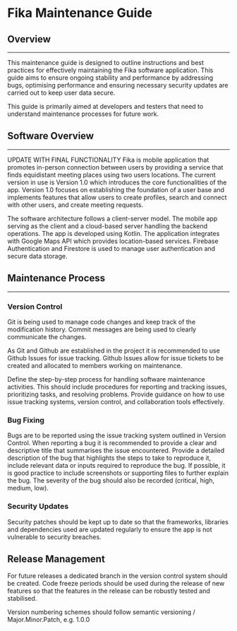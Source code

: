 # Fika Maintenance Guide
## Overview
***
This maintenance guide is designed to outline instructions and best practices for effectively
maintaining the Fika software application.  This guide aims to ensure ongoing stability 
and performance by addressing bugs, optimising performance and ensuring necessary security updates
are carried out to keep user data secure.

This guide is primarily aimed at developers and testers that need to understand maintenance processes
for future work. 

## Software Overview 
***
UPDATE WITH FINAL FUNCTIONALITY 
Fika is mobile application that promotes in-person connection between users by providing a service 
that finds equidistant meeting places using two users locations.  The current version in use is Version
1.0 which introduces the core functionalities of the app.  Version 1.0 focuses on establishing the 
foundation of a user base and implements features that allow  users to create profiles, search and 
connect with other users, and create meeting requests. 

The software architecture follows a client-server model.  The mobile app serving as the client and 
a cloud-based server handling the backend operations. The app is developed using Kotlin.  The application
integrates with Google Maps API which provides location-based services.  Firebase Authentication and
Firestore is used to manage user authentication and secure data storage.

## Maintenance Process
***
### Version Control
Git is being used to manage code changes and keep track of the modification history.  Commit messages 
are being used to clearly communicate the changes.

As Git and Github are established in the project it is recommended to use Github Issues for issue
tracking.  Github Issues allow for issue tickets to be created and allocated to members working on
maintenance. 

Define the step-by-step process for handling software maintenance activities. 
This should include procedures for reporting and tracking issues, prioritizing tasks, and resolving 
problems. Provide guidance on how to use issue tracking systems, version control, and collaboration 
tools effectively.

### Bug Fixing
Bugs are to be reported using the issue tracking system outlined in Version Control. When reporting 
a bug it is recommended to provide a clear and descriptive title that summarises the issue encountered.
Provide a detailed description of the bug that highlights the steps to take to reproduce it, include 
relevant data or inputs required to reproduce the bug.  If possible, it is good practice to include
screenshots or supporting files to further explain the bug. The severity of the bug should also be 
recorded (critical, high, medium, low).

### Security Updates
Security patches should be kept up to date so that the frameworks, libraries and dependencies used 
are updated regularly to ensure the app is not vulnerable to security breaches.  

## Release Management
For future releases a dedicated branch in the version control system should be created.  Code freeze
periods should be used during the release of new features so that the features in the release can
be robustly tested and stabilised.  

Version numbering schemes should follow semantic versioning / Major.Minor.Patch, e.g. 1.0.0




